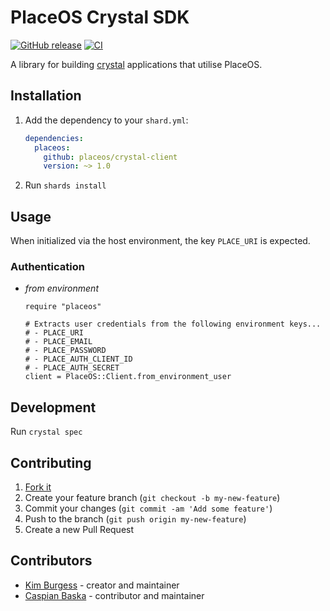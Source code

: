 # PlaceOS Crystal SDK

[![GitHub release](https://img.shields.io/github/release/placeos/crystal-client.svg)](https://github.com/placeos/crystal-client/releases)
[![CI](https://github.com/PlaceOS/crystal-client/actions/workflows/ci.yml/badge.svg)](https://github.com/PlaceOS/crystal-client/actions/workflows/ci.yml)

A library for building [crystal](crystal-lang.org/) applications that utilise PlaceOS.

## Installation

1. Add the dependency to your `shard.yml`:

   ```yaml
   dependencies:
     placeos:
       github: placeos/crystal-client
       version: ~> 1.0
   ```

2. Run `shards install`

## Usage

When initialized via the host environment, the key `PLACE_URI` is expected.

### Authentication

- *from environment*

    ```crystal
    require "placeos"

    # Extracts user credentials from the following environment keys...
    # - PLACE_URI
    # - PLACE_EMAIL
    # - PLACE_PASSWORD
    # - PLACE_AUTH_CLIENT_ID
    # - PLACE_AUTH_SECRET
    client = PlaceOS::Client.from_environment_user
    ```

## Development

Run `crystal spec`

## Contributing

1. [Fork it](https://github.com/placeos/crystal-client/fork)
2. Create your feature branch (`git checkout -b my-new-feature`)
3. Commit your changes (`git commit -am 'Add some feature'`)
4. Push to the branch (`git push origin my-new-feature`)
5. Create a new Pull Request

## Contributors

- [Kim Burgess](https://github.com/kimburgess) - creator and maintainer
- [Caspian Baska](https://github.com/caspiano) - contributor and maintainer
